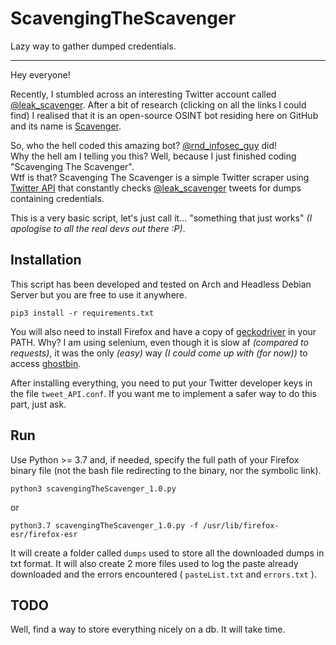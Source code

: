 # ScavengingTheScavenger
Lazy way to gather dumped credentials.
___

Hey everyone!

Recently, I stumbled across an interesting Twitter account called [@leak_scavenger](https://twitter.com/leak_scavenger). After a bit of research (clicking on all the links I could find) I realised that it is an open-source OSINT bot residing here on GitHub and its name is [Scavenger](https://github.com/rndinfosecguy/Scavenger).

So, who the hell coded this amazing bot? [@rnd_infosec_guy](https://twitter.com/rnd_infosec_guy) did!  
Why the hell am I telling you this? Well, because I just finished coding "Scavenging The Scavenger".  
Wtf is that? Scavenging The Scavenger is a simple Twitter scraper using [Twitter API](https://developer.twitter.com/en/docs) that constantly checks [@leak_scavenger](https://twitter.com/leak_scavenger) tweets for dumps containing credentials.

This is a very basic script, let's just call it... "something that just works" *(I apologise to all the real devs out there :P)*.

## Installation
This script has been developed and tested on Arch and Headless Debian Server but you are free to use it anywhere.
```
pip3 install -r requirements.txt
```
You will also need to install Firefox and have a copy of [geckodriver](https://github.com/mozilla/geckodriver/releases) in your PATH. Why? I am using selenium, even though it is slow af *(compared to requests)*, it was the only *(easy)* way *(I could come up with (for now))* to access [ghostbin](https://ghostbin.co/).

After installing everything, you need to put your Twitter developer keys in the file `tweet_API.conf`. If you want me to implement a safer way to do this part, just ask.

## Run
Use Python >= 3.7 and, if needed, specify the full path of your Firefox binary file (not the bash file redirecting to the binary, nor the symbolic link).
```
python3 scavengingTheScavenger_1.0.py
```
or
```
python3.7 scavengingTheScavenger_1.0.py -f /usr/lib/firefox-esr/firefox-esr
```
It will create a folder called `dumps` used to store all the downloaded dumps in txt format. It will also create 2 more files used to log the paste already downloaded and the errors encountered ( `pasteList.txt` and `errors.txt` ).

## TODO
Well, find a way to store everything nicely on a db. It will take time.
